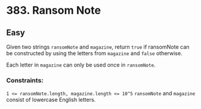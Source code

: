# 383. Ransom Note

## Easy

Given two strings `ransomNote` and `magazine`, return `true` if ransomNote can be constructed by using the letters from
`magazine` and `false` otherwise.

Each letter in `magazine` can only be used once in `ransomNote`.

### Constraints:

`1 <= ransomNote.length, magazine.length <= 10^5`
`ransomNote` and `magazine` consist of lowercase English letters.